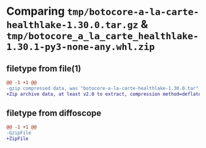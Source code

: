 # Comparing `tmp/botocore-a-la-carte-healthlake-1.30.0.tar.gz` & `tmp/botocore_a_la_carte_healthlake-1.30.1-py3-none-any.whl.zip`

## filetype from file(1)

```diff
@@ -1 +1 @@
-gzip compressed data, was "botocore-a-la-carte-healthlake-1.30.0.tar", last modified: Tue Jul  4 01:44:27 2023, max compression
+Zip archive data, at least v2.0 to extract, compression method=deflate
```

## filetype from diffoscope

```diff
@@ -1 +1 @@
-GzipFile
+ZipFile
```

